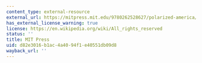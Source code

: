 ```yaml
---
content_type: external-resource
external_url: https://mitpress.mit.edu/9780262528627/polarized-america/
has_external_license_warning: true
license: https://en.wikipedia.org/wiki/All_rights_reserved
status: ''
title: MIT Press
uid: d82e3016-b1ac-4a40-94f1-e40551db09d8
wayback_url: ''
---
```

